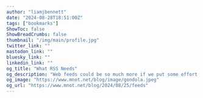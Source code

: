 ```yaml
---
author: "liamjbennett"
date: "2024-08-28T18:51:00Z"
tags: ["bookmarks"]
ShowToc: false
ShowBreadCrumbs: false
thumbnail: "/img/main/profile.jpg"
twitter_link: ""
mastodon_link: ""
bluesky_link: ""
linkedin_link: ""
og_title: "What RSS Needs"
og_description: "Web feeds could be so much more if we put some effort into them. This post explores some ideas of how to start."
og_image: "https://www.mnot.net/blog/image/gondola.jpeg"
og_url: "https://www.mnot.net/blog/2024/08/25/feeds"
---
```


